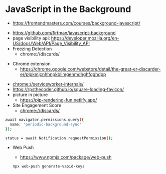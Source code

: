 # JavaScript in the Background

- <https://frontendmasters.com/courses/background-javascript/>

* <https://github.com/firtman/javascript-background>
* page visibility api: <https://developer.mozilla.org/en-US/docs/Web/API/Page_Visibility_API>
* Freezing Detection
  - chrome://discards/

- Chrome extension
  - <https://chrome.google.com/webstore/detail/the-great-er-discarder-er/plpkmjcnhhnpkblimgenmdhghfgghdpp>

* <chrome://serviceworker-internals/>
* <https://rpsthecoder.github.io/square-loading-favicon/>
* picture in picture
  - <https://pip-rendering-fun.netlify.app/>
* Site Engagement Score
  - <chrome://discards/>

```bash
await navigator.permissions.query({
  name: 'periodic-background-sync'
});
```

```bash
status = await Notification.requestPermission();
```

- Web Push

  - <https://www.npmjs.com/package/web-push>

  ```bash
  npx web-push generate-vapid-keys
  ```
